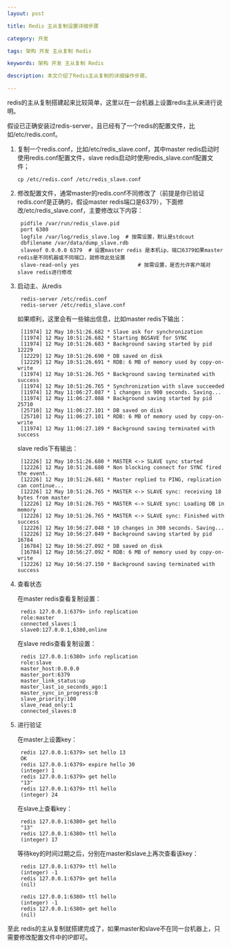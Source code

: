 ```yaml
---
layout: post

title: Redis 主从复制设置详细步骤

category: 开发

tags: 架构 开发 主从复制 Redis

keywords: 架构 开发 主从复制 Redis

description: 本文介绍了Redis主从复制的详细操作步骤。

---
```


redis的主从复制搭建起来比较简单，这里以在一台机器上设置redis主从来进行说明。

假设已正确安装过redis-server，且已经有了一个redis的配置文件，比如/etc/redis.conf。

1.  复制一个redis.conf，比如/etc/redis\_slave.conf，其中master redis启动时使用redis.conf配置文件，slave redis启动时使用redis_slave.conf配置文件；  

    	cp /etc/redis.conf /etc/redis_slave.conf  

2. 修改配置文件，通常master的redis.conf不同修改了（前提是你已验证redis.conf是正确的，假设master redis端口是6379），下面修改/etc/redis_slave.conf，主要修改以下内容：
    	
    	pidfile /var/run/redis_slave.pid  
    	port 6380  
    	logfile /var/log/redis_slave.log  # 按需设置，默认是stdcout  
    	dbfilename /var/data/dump_slave.rdb  
    	slaveof 0.0.0.0 6379  # 设置master redis 是本机ip，端口6379如果master redis是不同机器或不同端口，就修改此处设置
    	slave-read-only yes 				  # 按需设置，是否允许客户端对slave redis进行修改

3. 启动主、从redis  
    
    	redis-server /etc/redis.conf  
    	redis-server /etc/redis_slave.conf  

	如果顺利，这里会有一些输出信息，比如master redis下输出：
    		
    	[11974] 12 May 10:51:26.682 * Slave ask for synchronization  
    	[11974] 12 May 10:51:26.682 * Starting BGSAVE for SYNC  
    	[11974] 12 May 10:51:26.683 * Background saving started by pid 12229  
    	[12229] 12 May 10:51:26.690 * DB saved on disk  
    	[12229] 12 May 10:51:26.691 * RDB: 6 MB of memory used by copy-on-write  
    	[11974] 12 May 10:51:26.765 * Background saving terminated with success  
    	[11974] 12 May 10:51:26.765 * Synchronization with slave succeeded  
    	[11974] 12 May 11:06:27.087 * 1 changes in 900 seconds. Saving...  
    	[11974] 12 May 11:06:27.088 * Background saving started by pid 25710  
    	[25710] 12 May 11:06:27.101 * DB saved on disk  
    	[25710] 12 May 11:06:27.101 * RDB: 6 MB of memory used by copy-on-write  
    	[11974] 12 May 11:06:27.189 * Background saving terminated with success  

	slave redis下有输出：
    	
    	[12226] 12 May 10:51:26.680 * MASTER <-> SLAVE sync started  
    	[12226] 12 May 10:51:26.680 * Non blocking connect for SYNC fired the event.  
    	[12226] 12 May 10:51:26.681 * Master replied to PING, replication can continue...  
    	[12226] 12 May 10:51:26.765 * MASTER <-> SLAVE sync: receiving 18 bytes from master  
    	[12226] 12 May 10:51:26.765 * MASTER <-> SLAVE sync: Loading DB in memory  
    	[12226] 12 May 10:51:26.765 * MASTER <-> SLAVE sync: Finished with success  
    	[12226] 12 May 10:56:27.048 * 10 changes in 300 seconds. Saving...  
    	[12226] 12 May 10:56:27.049 * Background saving started by pid 16784  
    	[16784] 12 May 10:56:27.092 * DB saved on disk  
    	[16784] 12 May 10:56:27.092 * RDB: 6 MB of memory used by copy-on-write  
    	[12226] 12 May 10:56:27.150 * Background saving terminated with success  

4. 查看状态  

	在master redis查看复制设置：  
    
    	redis 127.0.0.1:6379> info replication
    	role:master  
    	connected_slaves:1  
    	slave0:127.0.0.1,6380,online  
  
	在slave redis查看复制设置：  
    
    	redis 127.0.0.1:6380> info replication  
    	role:slave  
    	master_host:0.0.0.0  
    	master_port:6379  
    	master_link_status:up  
    	master_last_io_seconds_ago:1  
    	master_sync_in_progress:0  
    	slave_priority:100  
    	slave_read_only:1  
    	connected_slaves:0  
  
4. 进行验证

	在master上设置key：  
    
    	redis 127.0.0.1:6379> set hello 13  
    	OK  
    	redis 127.0.0.1:6379> expire hello 30  
    	(integer) 1  
    	redis 127.0.0.1:6379> get hello  
    	"13"  
    	redis 127.0.0.1:6379> ttl hello  
    	(integer) 24  

	在slave上查看key：  
    
    	redis 127.0.0.1:6380> get hello  
    	"13"  
    	redis 127.0.0.1:6380> ttl hello  
    	(integer) 17  

	等待key的时间过期之后，分别在master和slave上再次查看该key：  
    
     	redis 127.0.0.1:6379> ttl hello   
    	(integer) -1  
    	redis 127.0.0.1:6379> get hello  
    	(nil)  
    	  
    	redis 127.0.0.1:6380> ttl hello  
    	(integer) -1  
    	redis 127.0.0.1:6380> get hello  
    	(nil)  
    
至此 redis的主从复制就搭建完成了，如果master和slave不在同一台机器上，只需要修改配置文件中的IP即可。